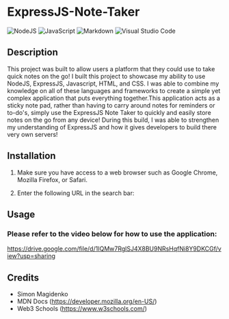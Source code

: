 # ExpressJS-Note-Taker

![NodeJS](https://img.shields.io/badge/node.js-6DA55F?style=for-the-badge&logo=node.js&logoColor=white) ![JavaScript](https://img.shields.io/badge/javascript-%23323330.svg?style=for-the-badge&logo=javascript&logoColor=%23F7DF1E) ![Markdown](https://img.shields.io/badge/markdown-%23000000.svg?style=for-the-badge&logo=markdown&logoColor=white) ![Visual Studio Code](https://img.shields.io/badge/Visual%20Studio%20Code-0078d7.svg?style=for-the-badge&logo=visual-studio-code&logoColor=white)

## Description

This project was built to allow users a platform that they could use to take quick notes on the go! I built this project to showcase my ability to use NodeJS, ExpressJS, Javascript, HTML, and CSS. I was able to combine my knowledge on all of these languages and frameworks to create a simple yet complex application that puts everything together.This application acts as a sticky note pad, rather than having to carry around notes for reminders or to-do's, simply use the ExpressJS Note Taker to quickly and easily store notes on the go from any device! During this build, I was able to strengthen my understanding of ExpressJS and how it gives developers to build there very own servers!

## Installation

1. Make sure you have access to a web browser such as Google Chrome, Mozilla Firefox, or Safari.

2. Enter the following URL in the search bar:

## Usage

### Please refer to the video below for how to use the application:

https://drive.google.com/file/d/1IQMw7RglSJ4X8BU9NRsHqfNi8Y9DKCGf/view?usp=sharing

## Credits

- Simon Magidenko
- MDN Docs (https://developer.mozilla.org/en-US/)
- Web3 Schools (https://www.w3schools.com/)
